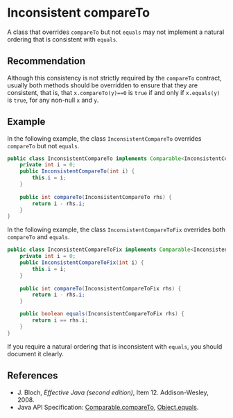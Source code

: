 # Inconsistent compareTo
A class that overrides `compareTo` but not `equals` may not implement a natural ordering that is consistent with `equals`.


## Recommendation
Although this consistency is not strictly required by the `compareTo` contract, usually both methods should be overridden to ensure that they are consistent, that is, that `x.compareTo(y)==0` is `true` if and only if `x.equals(y)` is `true`, for any non-null `x` and `y`.


## Example
In the following example, the class `InconsistentCompareTo` overrides `compareTo` but not `equals`.


```java
public class InconsistentCompareTo implements Comparable<InconsistentCompareTo> {
	private int i = 0;
	public InconsistentCompareTo(int i) {
		this.i = i;
	}
	
	public int compareTo(InconsistentCompareTo rhs) {
		return i - rhs.i;
	}
}
```
In the following example, the class `InconsistentCompareToFix` overrides both `compareTo` and `equals`.


```java
public class InconsistentCompareToFix implements Comparable<InconsistentCompareToFix> {
	private int i = 0;
	public InconsistentCompareToFix(int i) {
		this.i = i;
	}
	
	public int compareTo(InconsistentCompareToFix rhs) {
		return i - rhs.i;
	}

	public boolean equals(InconsistentCompareToFix rhs) {
		return i == rhs.i;
	}
}
```
If you require a natural ordering that is inconsistent with `equals`, you should document it clearly.


## References
* J. Bloch, *Effective Java (second edition)*, Item 12. Addison-Wesley, 2008.
* Java API Specification: [Comparable.compareTo](https://docs.oracle.com/en/java/javase/11/docs/api/java.base/java/lang/Comparable.html#compareTo(T)), [Object.equals](https://docs.oracle.com/en/java/javase/11/docs/api/java.base/java/lang/Object.html#equals(java.lang.Object)).
